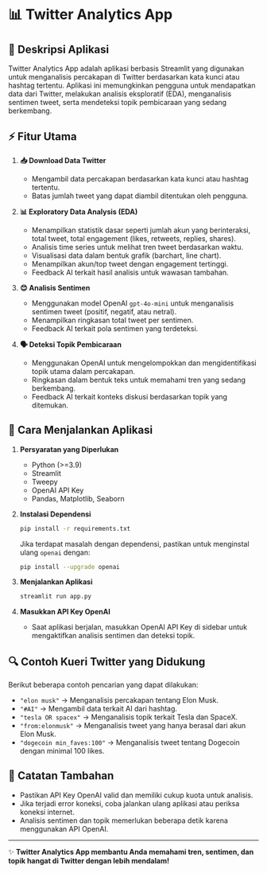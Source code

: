 # 📊 Twitter Analytics App

## 📌 Deskripsi Aplikasi
Twitter Analytics App adalah aplikasi berbasis Streamlit yang digunakan untuk menganalisis percakapan di Twitter berdasarkan kata kunci atau hashtag tertentu. Aplikasi ini memungkinkan pengguna untuk mendapatkan data dari Twitter, melakukan analisis eksploratif (EDA), menganalisis sentimen tweet, serta mendeteksi topik pembicaraan yang sedang berkembang.

## ⚡ Fitur Utama
1. **📥 Download Data Twitter**
   - Mengambil data percakapan berdasarkan kata kunci atau hashtag tertentu.
   - Batas jumlah tweet yang dapat diambil ditentukan oleh pengguna.

2. **📊 Exploratory Data Analysis (EDA)**
   - Menampilkan statistik dasar seperti jumlah akun yang berinteraksi, total tweet, total engagement (likes, retweets, replies, shares).
   - Analisis time series untuk melihat tren tweet berdasarkan waktu.
   - Visualisasi data dalam bentuk grafik (barchart, line chart).
   - Menampilkan akun/top tweet dengan engagement tertinggi.
   - Feedback AI terkait hasil analisis untuk wawasan tambahan.

3. **😊 Analisis Sentimen**
   - Menggunakan model OpenAI `gpt-4o-mini` untuk menganalisis sentimen tweet (positif, negatif, atau netral).
   - Menampilkan ringkasan total tweet per sentimen.
   - Feedback AI terkait pola sentimen yang terdeteksi.

4. **🗣️ Deteksi Topik Pembicaraan**
   - Menggunakan OpenAI untuk mengelompokkan dan mengidentifikasi topik utama dalam percakapan.
   - Ringkasan dalam bentuk teks untuk memahami tren yang sedang berkembang.
   - Feedback AI terkait konteks diskusi berdasarkan topik yang ditemukan.

## 🚀 Cara Menjalankan Aplikasi
1. **Persyaratan yang Diperlukan**
   - Python (>=3.9)
   - Streamlit
   - Tweepy
   - OpenAI API Key
   - Pandas, Matplotlib, Seaborn

2. **Instalasi Dependensi**
   ```sh
   pip install -r requirements.txt
   ```
   Jika terdapat masalah dengan dependensi, pastikan untuk menginstal ulang `openai` dengan:
   ```sh
   pip install --upgrade openai
   ```

3. **Menjalankan Aplikasi**
   ```sh
   streamlit run app.py
   ```

4. **Masukkan API Key OpenAI**
   - Saat aplikasi berjalan, masukkan OpenAI API Key di sidebar untuk mengaktifkan analisis sentimen dan deteksi topik.

## 🔍 Contoh Kueri Twitter yang Didukung
Berikut beberapa contoh pencarian yang dapat dilakukan:
- `"elon musk"` → Menganalisis percakapan tentang Elon Musk.
- `"#AI"` → Mengambil data terkait AI dari hashtag.
- `"tesla OR spacex"` → Menganalisis topik terkait Tesla dan SpaceX.
- `"from:elonmusk"` → Menganalisis tweet yang hanya berasal dari akun Elon Musk.
- `"dogecoin min_faves:100"` → Menganalisis tweet tentang Dogecoin dengan minimal 100 likes.

## 📌 Catatan Tambahan
- Pastikan API Key OpenAI valid dan memiliki cukup kuota untuk analisis.
- Jika terjadi error koneksi, coba jalankan ulang aplikasi atau periksa koneksi internet.
- Analisis sentimen dan topik memerlukan beberapa detik karena menggunakan API OpenAI.

---
✨ **Twitter Analytics App membantu Anda memahami tren, sentimen, dan topik hangat di Twitter dengan lebih mendalam!**

